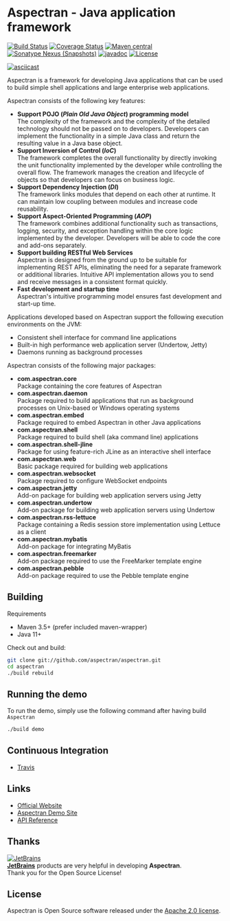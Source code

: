 # Aspectran - Java application framework

[![Build Status](https://github.com/aspectran/aspectran/workflows/Java%20CI/badge.svg)](https://github.com/aspectran/aspectran/actions?query=workflow%3A%22Java+CI%22)
[![Coverage Status](https://coveralls.io/repos/github/aspectran/aspectran/badge.svg?branch=master)](https://coveralls.io/github/aspectran/aspectran?branch=master)
[![Maven central](https://maven-badges.herokuapp.com/maven-central/com.aspectran/aspectran-project/badge.svg)](https://maven-badges.herokuapp.com/maven-central/com.aspectran/aspectran-project)
[![Sonatype Nexus (Snapshots)](https://img.shields.io/nexus/s/https/oss.sonatype.org/com.aspectran/aspectran.svg)](https://oss.sonatype.org/content/repositories/snapshots/com/aspectran/aspectran/)
[![javadoc](https://javadoc.io/badge2/com.aspectran/aspectran-all/javadoc.svg)](https://javadoc.io/doc/com.aspectran/aspectran-all)
[![License](https://img.shields.io/:license-apache-brightgreen.svg)](https://www.apache.org/licenses/LICENSE-2.0.html)

[![asciicast](https://asciinema.org/a/325210.png)](https://asciinema.org/a/325210)

Aspectran is a framework for developing Java applications that can be used to build simple shell applications and large enterprise web applications.

Aspectran consists of the following key features:

* **Support POJO (*Plain Old Java Object*) programming model**  
  The complexity of the framework and the complexity of the detailed technology should not be passed on to developers.
  Developers can implement the functionality in a simple Java class and return the resulting value in a Java base object.
* **Support Inversion of Control (*IoC*)**  
  The framework completes the overall functionality by directly invoking the unit functionality implemented by the developer while controlling the overall flow.
  The framework manages the creation and lifecycle of objects so that developers can focus on business logic.
* **Support Dependency Injection (*DI*)**  
  The framework links modules that depend on each other at runtime.
  It can maintain low coupling between modules and increase code reusability.
* **Support Aspect-Oriented Programming (*AOP*)**  
  The framework combines additional functionality such as transactions, logging, security, and exception handling within the core logic implemented by the developer.
  Developers will be able to code the core and add-ons separately.
* **Support building RESTful Web Services**  
  Aspectran is designed from the ground up to be suitable for implementing REST APIs, eliminating the need for a separate framework or additional libraries.
  Intuitive API implementation allows you to send and receive messages in a consistent format quickly.
* **Fast development and startup time**  
  Aspectran's intuitive programming model ensures fast development and start-up time.

Applications developed based on Aspectran support the following execution environments on the JVM:

* Consistent shell interface for command line applications
* Built-in high performance web application server (Undertow, Jetty)
* Daemons running as background processes

Aspectran consists of the following major packages:

* **com.aspectran.core**  
  Package containing the core features of Aspectran
* **com.aspectran.daemon**  
  Package required to build applications that run as background processes on Unix-based or Windows operating systems
* **com.aspectran.embed**  
  Package required to embed Aspectran in other Java applications
* **com.aspectran.shell**  
  Package required to build shell (aka command line) applications
* **com.aspectran.shell-jline**  
  Package for using feature-rich JLine as an interactive shell interface
* **com.aspectran.web**  
  Basic package required for building web applications
* **com.aspectran.websocket**  
  Package required to configure WebSocket endpoints
* **com.aspectran.jetty**  
  Add-on package for building web application servers using Jetty
* **com.aspectran.undertow**  
  Add-on package for building web application servers using Undertow
* **com.aspectran.rss-lettuce**  
  Package containing a Redis session store implementation using Lettuce as a client
* **com.aspectran.mybatis**  
  Add-on package for integrating MyBatis
* **com.aspectran.freemarker**  
  Add-on package required to use the FreeMarker template engine
* **com.aspectran.pebble**  
  Add-on package required to use the Pebble template engine

## Building

Requirements

* Maven 3.5+ (prefer included maven-wrapper)
* Java 11+

Check out and build:

```sh
git clone git://github.com/aspectran/aspectran.git
cd aspectran
./build rebuild
```

## Running the demo

To run the demo, simply use the following command after having build `Aspectran`

```sh
./build demo
```

## Continuous Integration

* [Travis](https://travis-ci.com/github/aspectran/aspectran)

## Links

* [Official Website](https://aspectran.com/)
* [Aspectran Demo Site](https://demo.aspectran.com/)
* [API Reference](https://javadoc.io/doc/com.aspectran/aspectran-all)

## Thanks

[![JetBrains](http://aspectran.com/assets/img/jetbrains.svg)](https://www.jetbrains.com/?from=Aspectran)  
[**JetBrains**](https://www.jetbrains.com/?from=Aspectran) products are very helpful in developing **Aspectran**.  
Thank you for the Open Source License!

## License

Aspectran is Open Source software released under the [Apache 2.0 license](http://www.apache.org/licenses/LICENSE-2.0).
